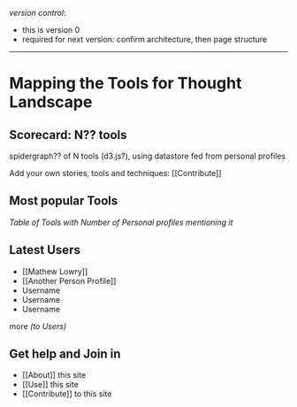 *version control*: 

* this is version 0
* required for next version: confirm architecture, then page structure

---
# Mapping the Tools for Thought Landscape

## Scorecard: N?? tools 

spidergraph?? of N tools (d3.js?), using datastore fed from personal profiles

Add your own stories, tools and techniques: [[Contribute]]

## Most popular Tools

*Table of Tools with Number of Personal profiles mentioning it*


## Latest Users

* [[Mathew Lowry]]
* [[Another Person Profile]]
* Username
* Username
* Username

more *(to Users)*

## Get help and Join in

* [[About]] this site
* [[Use]] this site
* [[Contribute]] to this site